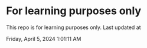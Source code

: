 # For learning purposes only
This repo is for learning purposes only.
Last updated at

Friday, April 5, 2024 1:01:11 AM

